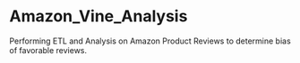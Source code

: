 # Amazon_Vine_Analysis
Performing ETL and Analysis on Amazon Product Reviews to determine bias of favorable reviews. 
